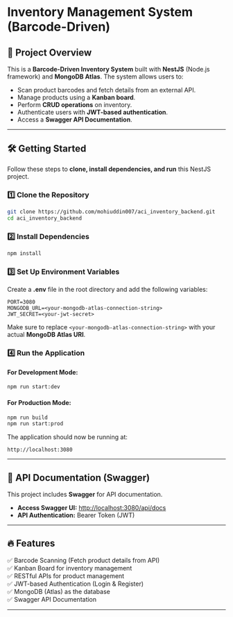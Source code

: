# Inventory Management System (Barcode-Driven)

## 🚀 Project Overview

This is a **Barcode-Driven Inventory System** built with **NestJS** (Node.js framework) and **MongoDB Atlas**. The system allows users to:

- Scan product barcodes and fetch details from an external API.
- Manage products using a **Kanban board**.
- Perform **CRUD operations** on inventory.
- Authenticate users with **JWT-based authentication**.
- Access a **Swagger API Documentation**.

---

## 🛠️ Getting Started

Follow these steps to **clone, install dependencies, and run** this NestJS project.

### 1️⃣ Clone the Repository

```sh
git clone https://github.com/mohiuddin007/aci_inventory_backend.git
cd aci_inventory_backend
```

### 2️⃣ Install Dependencies

```sh
npm install
```

### 3️⃣ Set Up Environment Variables

Create a **.env** file in the root directory and add the following variables:

```env
PORT=3080
MONGODB_URL=<your-mongodb-atlas-connection-string>
JWT_SECRET=<your-jwt-secret>
```

Make sure to replace `<your-mongodb-atlas-connection-string>` with your actual **MongoDB Atlas URI**.

### 4️⃣ Run the Application

#### **For Development Mode:**

```sh
npm run start:dev
```

#### **For Production Mode:**

```sh
npm run build
npm run start:prod
```

The application should now be running at:

```
http://localhost:3080
```

---

## 📖 API Documentation (Swagger)

This project includes **Swagger** for API documentation.

- **Access Swagger UI:** [http://localhost:3080/api/docs](http://localhost:3080/api/docs)
- **API Authentication:** Bearer Token (JWT)

---

## 🔥 Features

✅ Barcode Scanning (Fetch product details from API)\
✅ Kanban Board for inventory management\
✅ RESTful APIs for product management\
✅ JWT-based Authentication (Login & Register)\
✅ MongoDB (Atlas) as the database\
✅ Swagger API Documentation

---


